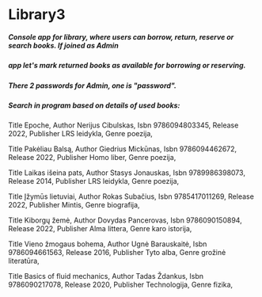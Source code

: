 # Library3
##### Console app for library, where users can borrow, return, reserve or search books. If joined as Admin
##### app let's mark returned books as available for borrowing or reserving.
##### There 2 passwords for Admin, one is "password".
##### Search in program based on details of used books:

Title Epoche, Author Nerijus Cibulskas, Isbn 9786094803345, Release 2022, Publisher LRS leidykla, Genre poezija,

Title Pakėliau Balsą, Author Giedrius Mickūnas, Isbn 9786094462672, Release 2022, Publisher Homo liber, Genre poezija,

Title Laikas išeina pats, Author Stasys Jonauskas, Isbn 9789986398073, Release 2014, Publisher LRS leidykla, Genre poezija,

Title Įžymūs lietuviai, Author Rokas Subačius, Isbn 9785417011269, Release 2022, Publisher Mintis, Genre biografija,

Title Kiborgų žemė, Author Dovydas Pancerovas, Isbn 9786090150894, Release 2022, Publisher Alma littera, Genre karo istorija,

Title Vieno žmogaus bohema, Author Ugnė Barauskaitė, Isbn 9786094661563, Release 2016, Publisher Tyto alba, Genre grožinė literatūra,

Title Basics of fluid mechanics, Author Tadas Ždankus, Isbn 9786090217078, Release 2020, Publisher Technologija, Genre fizika,


